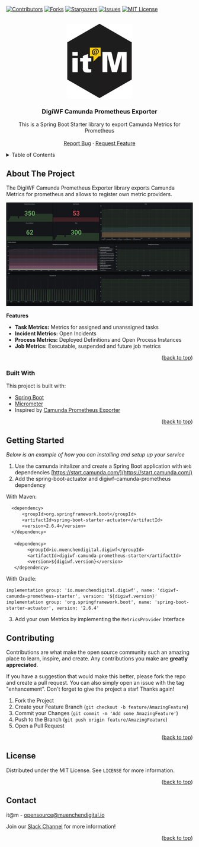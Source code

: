 <div id="top"></div>

<!-- PROJECT SHIELDS -->
[![Contributors][contributors-shield]][contributors-url]
[![Forks][forks-shield]][forks-url]
[![Stargazers][stars-shield]][stars-url]
[![Issues][issues-shield]][issues-url]
[![MIT License][license-shield]][license-url]


<!-- PROJECT LOGO -->
<br />
<div align="center">
  <a href="https://github.com/it-at-m/digiwf-camunda-prometheus">
    <img src="images/logo.png" alt="Logo" height="200">
  </a>

<h3 align="center">DigiWF Camunda Prometheus Exporter</h3>

  <p align="center">
    This is a Spring Boot Starter library to export Camunda Metrics for Prometheus
     <!-- <br />
   <a href="https://github.com/it-at-m/digiwf-camunda-prometheus"><strong>Explore the docs »</strong></a> -->
    <br />
    <br />
     <!-- <a href="https://github.com/it-at-m/digiwf-camunda-prometheus">View Demo</a>
    · -->
    <a href="https://github.com/it-at-m/digiwf-camunda-prometheus/issues">Report Bug</a>
    ·
    <a href="https://github.com/it-at-m/digiwf-camunda-prometheus/issues">Request Feature</a>
  </p>
</div>



<!-- TABLE OF CONTENTS -->
<details>
  <summary>Table of Contents</summary>
  <ol>
    <li>
      <a href="#about-the-project">About The Project</a>
      <ul>
        <li><a href="#built-with">Built With</a></li>
      </ul>
    </li>
    <li>
      <a href="#getting-started">Getting Started</a>
    </li>
    <li><a href="#usage">Usage</a></li>
    <li><a href="#contributing">Contributing</a></li>
    <li><a href="#license">License</a></li>
    <li><a href="#contact">Contact</a></li>
  </ol>
</details>



<!-- ABOUT THE PROJECT -->

## About The Project

The DigiWF Camunda Prometheus Exporter library exports Camunda Metrics for prometheus and allows to register own metric
providers.

 <img src="images/screenshot.png" alt="Logo">

**Features**

* **Task Metrics:** Metrics for assigned and unanssigned tasks
* **Incident Metrics:** Open Incidents
* **Process Metrics:** Deployed Definitions and Open Process Instances
* **Job Metrics:** Executable, suspended and future job metrics

<p align="right">(<a href="#top">back to top</a>)</p>

### Built With

This project is built with:

* [Spring Boot](https://spring.io/projects/spring-boot)
* [Micrometer](https://micrometer.io/)
* Inspired by [Camunda Prometheus Exporter](https://github.com/camunda-consulting/prometheus-camunda-exporter)

<p align="right">(<a href="#top">back to top</a>)</p>


<!-- GETTING STARTED -->

## Getting Started

_Below is an example of how you can installing and setup up your service_

1. Use the camunda initalizer and create a Spring Boot application with `Web`
   dependencies [https://start.camunda.com/](https://start.camunda.com/)
2. Add the spring-boot-actuator and digiwf-camunda-prometheus dependency

With Maven:

```
  <dependency>
      <groupId>org.springframework.boot</groupId>
      <artifactId>spring-boot-starter-actuator</artifactId>
      <version>2.6.4</version>
  </dependency>

   <dependency>
        <groupId>io.muenchendigital.digiwf</groupId>
        <artifactId>digiwf-camunda-prometheus-starter</artifactId>
        <version>${digiwf.version}</version>
   </dependency>
```

With Gradle:

```
implementation group: 'io.muenchendigital.digiwf', name: 'digiwf-camunda-prometheus-starter', version: '${digiwf.version}'
implementation group: 'org.springframework.boot', name: 'spring-boot-starter-actuator', version: '2.6.4'
```

3. Add your own Metrics by implementing the ``MetricsProvider`` Interface

<!-- CONTRIBUTING -->

## Contributing

Contributions are what make the open source community such an amazing place to learn, inspire, and create. Any
contributions you make are **greatly appreciated**.

If you have a suggestion that would make this better, please fork the repo and create a pull request. You can also
simply open an issue with the tag "enhancement". Don't forget to give the project a star! Thanks again!

1. Fork the Project
2. Create your Feature Branch (`git checkout -b feature/AmazingFeature`)
3. Commit your Changes (`git commit -m 'Add some AmazingFeature'`)
4. Push to the Branch (`git push origin feature/AmazingFeature`)
5. Open a Pull Request

<p align="right">(<a href="#top">back to top</a>)</p>


<!-- LICENSE -->

## License

Distributed under the MIT License. See `LICENSE` for more information.

<p align="right">(<a href="#top">back to top</a>)</p>


<!-- CONTACT -->

## Contact

it@m - opensource@muenchendigital.io

Join our [Slack Channel](https://join.slack.com/t/digiwf/shared_invite/zt-14jxazj1j-jq0WNtXp7S7HAwJA7tKgpw) for more
information!

<p align="right">(<a href="#top">back to top</a>)</p>


<!-- MARKDOWN LINKS & IMAGES -->
<!-- https://www.markdownguide.org/basic-syntax/#reference-style-links -->

[contributors-shield]: https://img.shields.io/github/contributors/it-at-m/digiwf-camunda-prometheus.svg?style=for-the-badge

[contributors-url]: https://github.com/it-at-m/digiwf-camunda-prometheus/graphs/contributors

[forks-shield]: https://img.shields.io/github/forks/it-at-m/digiwf-camunda-prometheus.svg?style=for-the-badge

[forks-url]: https://github.com/it-at-m/digiwf-camunda-prometheus/network/members

[stars-shield]: https://img.shields.io/github/stars/it-at-m/digiwf-camunda-prometheus.svg?style=for-the-badge

[stars-url]: https://github.com/it-at-m/digiwf-camunda-prometheus/stargazers

[issues-shield]: https://img.shields.io/github/issues/it-at-m/digiwf-camunda-prometheus.svg?style=for-the-badge

[issues-url]: https://github.com/it-at-m/digiwf-camunda-prometheus/issues

[license-shield]: https://img.shields.io/github/license/it-at-m/digiwf-camunda-prometheus.svg?style=for-the-badge

[license-url]: https://github.com/it-at-m/digiwf-camunda-prometheus/blob/master/LICENSE

[product-screenshot]: images/screenshot.png
